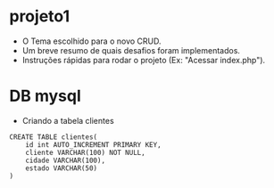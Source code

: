 # projeto1

- O Tema escolhido para o novo CRUD.
- Um breve resumo de quais desafios foram implementados.
- Instruções rápidas para rodar o projeto (Ex: "Acessar index.php").

# DB mysql
- Criando a tabela clientes
```
CREATE TABLE clientes(
    id int AUTO_INCREMENT PRIMARY KEY,
    cliente VARCHAR(100) NOT NULL,
    cidade VARCHAR(100),
    estado VARCHAR(50)
)
```
